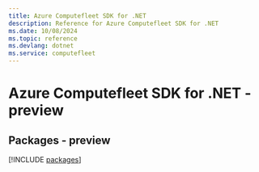 ```yaml
---
title: Azure Computefleet SDK for .NET
description: Reference for Azure Computefleet SDK for .NET
ms.date: 10/08/2024
ms.topic: reference
ms.devlang: dotnet
ms.service: computefleet
---
```

# Azure Computefleet SDK for .NET - preview
## Packages - preview
[!INCLUDE [packages](computefleet-index.md)]